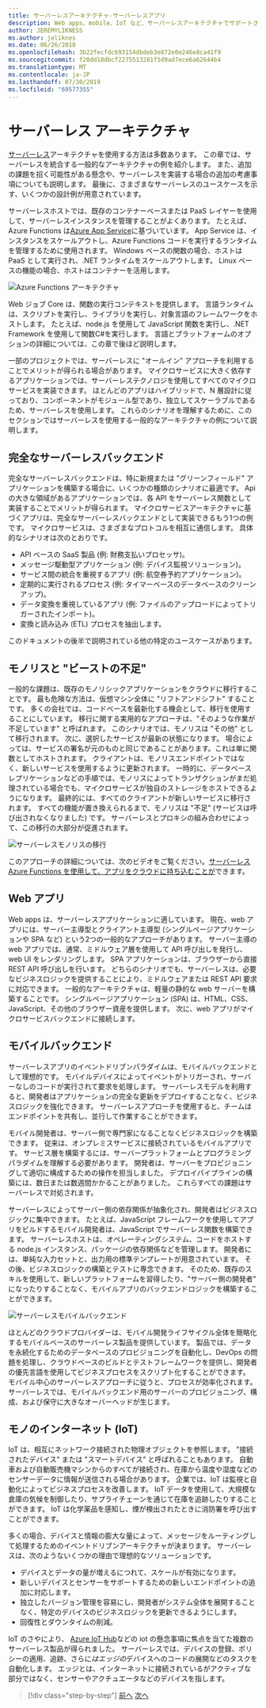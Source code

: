```yaml
---
title: サーバーレスアーキテクチャ-サーバーレスアプリ
description: Web apps、mobile、IoT など、サーバーレスアーキテクチャでサポートされているさまざまなアーキテクチャとアプリの探索。
author: JEREMYLIKNESS
ms.author: jeliknes
ms.date: 06/26/2018
ms.openlocfilehash: 3b22fecfdc693154dbdeb3e872e0e246e8ca41f9
ms.sourcegitcommit: f20dd18dbcf2275513281f5d9ad7ece6a62644b4
ms.translationtype: MT
ms.contentlocale: ja-JP
ms.lasthandoff: 07/30/2019
ms.locfileid: "69577355"
---
```

# <a name="serverless-architecture"></a>サーバーレス アーキテクチャ

[サーバーレス](https://azure.com/serverless)アーキテクチャを使用する方法は多数あります。 この章では、サーバーレスを統合する一般的なアーキテクチャの例を紹介します。 また、追加の課題を招く可能性がある懸念や、サーバーレスを実装する場合の追加の考慮事項についても説明します。 最後に、さまざまなサーバーレスのユースケースを示す、いくつかの設計例が用意されています。

サーバーレスホストでは、既存のコンテナーベースまたは PaaS レイヤーを使用して、サーバーレスインスタンスを管理することがよくあります。 たとえば、Azure Functions は[Azure App Service](https://docs.microsoft.com/azure/app-service/)に基づいています。 App Service は、インスタンスをスケールアウトし、Azure Functions コードを実行するランタイムを管理するために使用されます。 Windows ベースの関数の場合、ホストは PaaS として実行され、.NET ランタイムをスケールアウトします。 Linux ベースの機能の場合、ホストはコンテナーを活用します。

![Azure Functions アーキテクチャ](./media/azure-functions-architecture.png)

Web ジョブ Core は、関数の実行コンテキストを提供します。 言語ランタイムは、スクリプトを実行し、ライブラリを実行し、対象言語のフレームワークをホストします。 たとえば、node.js を使用して JavaScript 関数を実行し、.NET Framework を使用して関数C#を実行します。 言語とプラットフォームのオプションの詳細については、この章で後ほど説明します。

一部のプロジェクトでは、サーバーレスに "オールイン" アプローチを利用することでメリットが得られる場合があります。 マイクロサービスに大きく依存するアプリケーションでは、サーバーレステクノロジを使用してすべてのマイクロサービスを実装できます。 ほとんどのアプリはハイブリッドで、N 層設計に従っており、コンポーネントがモジュール型であり、独立してスケーラブルであるため、サーバーレスを使用します。 これらのシナリオを理解するために、このセクションではサーバーレスを使用する一般的なアーキテクチャの例について説明します。

## <a name="full-serverless-back-end"></a>完全なサーバーレスバックエンド

完全なサーバーレスバックエンドは、特に新規または "グリーンフィールド" アプリケーションを構築する場合に、いくつかの種類のシナリオに最適です。 Api の大きな領域があるアプリケーションでは、各 API をサーバーレス関数として実装することでメリットが得られます。 マイクロサービスアーキテクチャに基づくアプリは、完全なサーバーレスバックエンドとして実装できるもう1つの例です。 マイクロサービスは、さまざまなプロトコルを相互に通信します。 具体的なシナリオは次のとおりです。

* API ベースの SaaS 製品 (例: 財務支払いプロセッサ)。
* メッセージ駆動型アプリケーション (例: デバイス監視ソリューション)。
* サービス間の統合を重視するアプリ (例: 航空券予約アプリケーション)。
* 定期的に実行されるプロセス (例: タイマーベースのデータベースのクリーンアップ)。
* データ変換を重視しているアプリ (例: ファイルのアップロードによってトリガーされたインポート)。
* 変換と読み込み (ETL) プロセスを抽出します。

このドキュメントの後半で説明されている他の特定のユースケースがあります。

## <a name="monoliths-and-starving-the-beast"></a>モノリスと "ビーストの不足"

一般的な課題は、既存のモノリシックアプリケーションをクラウドに移行することです。 最も危険な方法は、仮想マシン全体に "リフトアンドシフト" することです。 多くの会社では、コードベースを最新化する機会として、移行を使用することにしています。 移行に関する実用的なアプローチは、"そのような作業が不足しています" と呼ばれます。 このシナリオでは、モノリスは "その他" として移行されます。 次に、選択したサービスが最新の状態になります。 場合によっては、サービスの署名が元のものと同じであることがあります。これは単に関数としてホストされます。 クライアントは、モノリスエンドポイントではなく、新しいサービスを使用するように更新されます。 一時的に、データベースレプリケーションなどの手順では、モノリスによってトランザクションがまだ処理されている場合でも、マイクロサービスが独自のストレージをホストできるようになります。 最終的には、すべてのクライアントが新しいサービスに移行されます。 すべての機能が置き換えられるまで、モノリスは "不足" (サービスは呼び出されなくなりました) です。 サーバーレスとプロキシの組み合わせによって、この移行の大部分が促進されます。

![サーバーレスモノリスの移行](./media/serverless-monolith-migration.png)

このアプローチの詳細については、次のビデオをご覧ください。[サーバーレス Azure Functions を使用して、アプリをクラウドに持ち込むことが](https://channel9.msdn.com/Events/Connect/2017/E102)できます。

## <a name="web-apps"></a>Web アプリ

Web apps は、サーバーレスアプリケーションに適しています。 現在、web アプリには、サーバー主導型とクライアント主導型 (シングルページアプリケーションや SPA など) という2つの一般的なアプローチがあります。 サーバー主導の web アプリでは、通常、ミドルウェア層を使用して API 呼び出しを発行し、web UI をレンダリングします。 SPA アプリケーションは、ブラウザーから直接 REST API 呼び出しを行います。 どちらのシナリオでも、サーバーレスは、必要なビジネスロジックを提供することにより、ミドルウェアまたは REST API 要求に対応できます。 一般的なアーキテクチャは、軽量の静的な web サーバーを構築することです。 シングルページアプリケーション (SPA) は、HTML、CSS、JavaScript、その他のブラウザー資産を提供します。 次に、web アプリがマイクロサービスバックエンドに接続します。

## <a name="mobile-back-ends"></a>モバイルバックエンド

サーバーレスアプリのイベントドリブンパラダイムは、モバイルバックエンドとして理想的です。 モバイルデバイスによってイベントがトリガーされ、サーバーなしのコードが実行されて要求を処理します。 サーバーレスモデルを利用すると、開発者はアプリケーションの完全な更新をデプロイすることなく、ビジネスロジックを強化できます。 サーバーレスアプローチを使用すると、チームはエンドポイントを共有し、並行して作業することができます。

モバイル開発者は、サーバー側で専門家になることなくビジネスロジックを構築できます。 従来は、オンプレミスサービスに接続されているモバイルアプリです。 サービス層を構築するには、サーバープラットフォームとプログラミングパラダイムを理解する必要があります。 開発者は、サーバーをプロビジョニングして適切に構成するための操作を担当しました。 デプロイパイプラインの構築には、数日または数週間かかることがありました。 これらすべての課題はサーバーレスで対処されます。

サーバーレスによってサーバー側の依存関係が抽象化され、開発者はビジネスロジックに集中できます。 たとえば、JavaScript フレームワークを使用してアプリをビルドするモバイル開発者は、JavaScript でサーバーレス関数を構築できます。 サーバーレスホストは、オペレーティングシステム、コードをホストする node.js インスタンス、パッケージの依存関係などを管理します。 開発者には、単純な入力セットと、出力用の標準テンプレートが用意されています。 その後、ビジネスロジックの構築とテストに専念できます。 そのため、既存のスキルを使用して、新しいプラットフォームを習得したり、"サーバー側の開発者" になったりすることなく、モバイルアプリのバックエンドロジックを構築することができます。

![サーバーレスモバイルバックエンド](./media/serverless-mobile-backend.png)

ほとんどのクラウドプロバイダーは、モバイル開発ライフサイクル全体を簡略化するモバイルベースのサーバーレス製品を提供しています。 製品では、データを永続化するためのデータベースのプロビジョニングを自動化し、DevOps の問題を処理し、クラウドベースのビルドとテストフレームワークを提供し、開発者の優先言語を使用してビジネスプロセスをスクリプト化することができます。 モバイル中心のサーバーレスアプローチに従うと、プロセスが効率化されます。 サーバーレスでは、モバイルバックエンド用のサーバーのプロビジョニング、構成、および保守に大きなオーバーヘッドが生じます。

## <a name="internet-of-things-iot"></a>モノのインターネット (IoT)

IoT は、相互にネットワーク接続された物理オブジェクトを参照します。 "接続されたデバイス" または "スマートデバイス" と呼ばれることもあります。 自動車および自動販売機マシンからのすべてが接続され、在庫から温度や湿度などのセンサーデータに情報が送信される場合があります。 企業では、IoT は監視と自動化によってビジネスプロセスを改善します。 IoT データを使用して、大規模な倉庫の気候を制御したり、サプライチェーンを通じて在庫を追跡したりすることができます。 IoT は化学薬品を感知し、煙が検出されたときに消防署を呼び出すことができます。

多くの場合、デバイスと情報の膨大な量によって、メッセージをルーティングして処理するためのイベントドリブンアーキテクチャが決まります。 サーバーレスは、次のようないくつかの理由で理想的なソリューションです。

* デバイスとデータの量が増えるにつれて、スケールが有効になります。
* 新しいデバイスとセンサーをサポートするための新しいエンドポイントの追加に対応します。
* 独立したバージョン管理を容易にし、開発者がシステム全体を展開することなく、特定のデバイスのビジネスロジックを更新できるようにします。
* 回復性とダウンタイムの削減。

IoT のさやにより、 [Azure IoT Hub](https://docs.microsoft.com/azure/iot-hub)などの iot の懸念事項に焦点を当てた複数のサーバーレス製品が得られました。 サーバーレスでは、デバイスの登録、ポリシーの適用、追跡、さらに*はエッジの*デバイスへのコードの展開などのタスクを自動化します。 エッジとは、インターネットに接続されているがアクティブな部分ではなく、センサーやアクチュエータなどのデバイスを指します。

>[!div class="step-by-step"]
>[前へ](architecture-approaches.md)
>[次へ](serverless-architecture-considerations.md)
